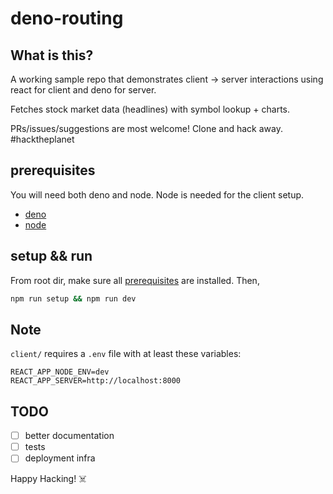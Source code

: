 # deno-routing

## What is this?

A working sample repo that demonstrates client -> server interactions using react for client and deno for server.

Fetches stock market data (headlines) with symbol lookup + charts.

PRs/issues/suggestions are most welcome! Clone and hack away. #hacktheplanet

## prerequisites

You will need both deno and node. Node is needed for the client setup.

- [deno](https://deno.land/)
- [node](https://nodejs.org/en/)

## setup && run

From root dir, make sure all [prerequisites](#prerequisites) are installed. Then,

```bash
npm run setup && npm run dev
```

## Note

`client/` requires a `.env` file with at least these variables:

```
REACT_APP_NODE_ENV=dev
REACT_APP_SERVER=http://localhost:8000
```

## TODO

- [ ] better documentation
- [ ] tests
- [ ] deployment infra

Happy Hacking! ☠️
